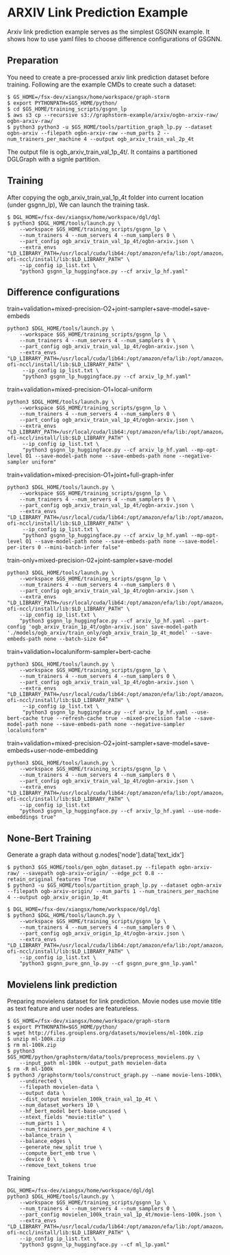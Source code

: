 # ARXIV Link Prediction Example
Arxiv link prediction example serves as the simplest GSGNN example. It shows how to use yaml files to choose difference configurations of GSGNN.

## Preparation
You need to create a pre-processed arxiv link prediction dataset before training. Following are the example CMDs to create such a dataset:

```
$ GS_HOME=/fsx-dev/xiangsx/home/workspace/graph-storm
$ export PYTHONPATH=$GS_HOME/python/
$ cd $GS_HOME/training_scripts/gsgnn_lp
$ aws s3 cp --recursive s3://graphstorm-example/arxiv/ogbn-arxiv-raw/ ogbn-arxiv-raw/
$ python3 python3 -u $GS_HOME/tools/partition_graph_lp.py --dataset ogbn-arxiv --filepath ogbn-arxiv-raw --num_parts 2 --num_trainers_per_machine 4 --output ogb_arxiv_train_val_2p_4t
```

The output file is ogb_arxiv_train_val_1p_4t/. It contains a partitioned DGLGraph with a signle partition.

## Training
After copying the ogb_arxiv_train_val_1p_4t folder into current location (under gsgnn_lp), We can launch the training task.

```
$ DGL_HOME=/fsx-dev/xiangsx/home/workspace/dgl/dgl
$ python3 $DGL_HOME/tools/launch.py \
    --workspace $GS_HOME/training_scripts/gsgnn_lp \
    --num_trainers 4 --num_servers 4 --num_samplers 0 \
    --part_config ogb_arxiv_train_val_1p_4t/ogbn-arxiv.json \
    --extra_envs "LD_LIBRARY_PATH=/usr/local/cuda/lib64:/opt/amazon/efa/lib:/opt/amazon/openmpi/lib:/home/deepspeed/aws-ofi-nccl/install/lib:$LD_LIBRARY_PATH" \
    --ip_config ip_list.txt \
    "python3 gsgnn_lp_huggingface.py --cf arxiv_lp_hf.yaml"
```

## Difference configurations
train+validation+mixed-precision-O2+joint-sampler+save-model+save-embeds
```
python3 $DGL_HOME/tools/launch.py \
    --workspace $GS_HOME/training_scripts/gsgnn_lp \
    --num_trainers 4 --num_servers 4 --num_samplers 0 \
    --part_config ogb_arxiv_train_val_1p_4t/ogbn-arxiv.json \
    --extra_envs "LD_LIBRARY_PATH=/usr/local/cuda/lib64:/opt/amazon/efa/lib:/opt/amazon/openmpi/lib:/home/deepspeed/aws-ofi-nccl/install/lib:$LD_LIBRARY_PATH" \
     --ip_config ip_list.txt \
     "python3 gsgnn_lp_huggingface.py --cf arxiv_lp_hf.yaml"
```

train+validation+mixed-precision-O1+local-uniform
```
python3 $DGL_HOME/tools/launch.py \
    --workspace $GS_HOME/training_scripts/gsgnn_lp \
    --num_trainers 4 --num_servers 4 --num_samplers 0 \
    --part_config ogb_arxiv_train_val_1p_4t/ogbn-arxiv.json \
    --extra_envs "LD_LIBRARY_PATH=/usr/local/cuda/lib64:/opt/amazon/efa/lib:/opt/amazon/openmpi/lib:/home/deepspeed/aws-ofi-nccl/install/lib:$LD_LIBRARY_PATH" \
     --ip_config ip_list.txt \
     "python3 gsgnn_lp_huggingface.py --cf arxiv_lp_hf.yaml --mp-opt-level O1 --save-model-path none --save-embeds-path none --negative-sampler uniform"
```

train+validation+mixed-precision-O1+joint+full-graph-infer
```
python3 $DGL_HOME/tools/launch.py \
    --workspace $GS_HOME/training_scripts/gsgnn_lp \
    --num_trainers 4 --num_servers 4 --num_samplers 0 \
    --part_config ogb_arxiv_train_val_1p_4t/ogbn-arxiv.json \
    --extra_envs "LD_LIBRARY_PATH=/usr/local/cuda/lib64:/opt/amazon/efa/lib:/opt/amazon/openmpi/lib:/home/deepspeed/aws-ofi-nccl/install/lib:$LD_LIBRARY_PATH" \
     --ip_config ip_list.txt \
     "python3 gsgnn_lp_huggingface.py --cf arxiv_lp_hf.yaml --mp-opt-level O1 --save-model-path none --save-embeds-path none --save-model-per-iters 0 --mini-batch-infer false"
```

train-only+mixed-precision-02+joint-sampler+save-model
```
python3 $DGL_HOME/tools/launch.py \
    --workspace $GS_HOME/training_scripts/gsgnn_lp \
    --num_trainers 4 --num_servers 4 --num_samplers 0 \
    --part_config ogb_arxiv_train_val_1p_4t/ogbn-arxiv.json \
    --extra_envs "LD_LIBRARY_PATH=/usr/local/cuda/lib64:/opt/amazon/efa/lib:/opt/amazon/openmpi/lib:/home/deepspeed/aws-ofi-nccl/install/lib:$LD_LIBRARY_PATH" \
    --ip_config ip_list.txt \
    "python3 gsgnn_lp_huggingface.py --cf arxiv_lp_hf.yaml --part-config 'ogb_arxiv_train_1p_4t/ogbn-arxiv.json' save-model-path './models/ogb_arxiv/train_only/ogb_arxiv_train_1p_4t_model' --save-embeds-path none --batch-size 64"
```

train+validation+localuniform-sampler+bert-cache
```
python3 $DGL_HOME/tools/launch.py \
    --workspace $GS_HOME/training_scripts/gsgnn_lp \
    --num_trainers 4 --num_servers 4 --num_samplers 0 \
    --part_config ogb_arxiv_train_val_1p_4t/ogbn-arxiv.json \
    --extra_envs "LD_LIBRARY_PATH=/usr/local/cuda/lib64:/opt/amazon/efa/lib:/opt/amazon/openmpi/lib:/home/deepspeed/aws-ofi-nccl/install/lib:$LD_LIBRARY_PATH" \
     --ip_config ip_list.txt \
     "python3 gsgnn_lp_huggingface.py --cf arxiv_lp_hf.yaml --use-bert-cache true --refresh-cache true --mixed-precision false --save-model-path none --save-embeds-path none --negative-sampler localuniform"
```

train+validation+mixed-precision-O2+joint-sampler+save-model+save-embeds+user-node-embedding
```
python3 $DGL_HOME/tools/launch.py \
    --workspace $GS_HOME/training_scripts/gsgnn_lp \
    --num_trainers 4 --num_servers 4 --num_samplers 0 \
    --part_config ogb_arxiv_train_val_1p_4t/ogbn-arxiv.json \
    --extra_envs "LD_LIBRARY_PATH=/usr/local/cuda/lib64:/opt/amazon/efa/lib:/opt/amazon/openmpi/lib:/home/deepspeed/aws-ofi-nccl/install/lib:$LD_LIBRARY_PATH" \
    --ip_config ip_list.txt
    "python3 gsgnn_lp_huggingface.py --cf arxiv_lp_hf.yaml --use-node-embeddings true"
```

## None-Bert Training
Generate a graph data without g.nodes['node'].data['text_idx']
```
$ python3 $GS_HOME/tools/gen_ogbn_dataset.py --filepath ogbn-arxiv-raw/ --savepath ogb-arxiv-origin/ --edge_pct 0.8 --retain_original_features True
$ python3 -u $GS_HOME/tools/partition_graph_lp.py --dataset ogbn-arxiv --filepath ogb-arxiv-origin/ --num_parts 1 --num_trainers_per_machine 4 --output ogb_arxiv_origin_1p_4t
```

```
$ DGL_HOME=/fsx-dev/xiangsx/home/workspace/dgl/dgl
$ python3 $DGL_HOME/tools/launch.py \
    --workspace $GS_HOME/training_scripts/gsgnn_lp \
    --num_trainers 4 --num_servers 4 --num_samplers 0 \
    --part_config ogb_arxiv_origin_1p_4t/ogbn-arxiv.json \
    --extra_envs "LD_LIBRARY_PATH=/usr/local/cuda/lib64:/opt/amazon/efa/lib:/opt/amazon/openmpi/lib:/home/deepspeed/aws-ofi-nccl/install/lib:$LD_LIBRARY_PATH" \
    --ip_config ip_list.txt \
    "python3 gsgnn_pure_gnn_lp.py --cf gsgnn_pure_gnn_lp.yaml"
```

## Movielens link prediction

Preparing movielens dataset for link prediction. Movie nodes use movie title as text feature and user nodes are featureless.
```
$ GS_HOME=/fsx-dev/xiangsx/home/workspace/graph-storm
$ export PYTHONPATH=$GS_HOME/python/
$ wget http://files.grouplens.org/datasets/movielens/ml-100k.zip
$ unzip ml-100k.zip
$ rm ml-100k.zip
$ python3 $GS_HOME/python/graphstorm/data/tools/preprocess_movielens.py \
    --input_path ml-100k --output_path movielen-data
$ rm -R ml-100k
$ python3 /graphstorm/tools/construct_graph.py --name movie-lens-100k\
	--undirected \
    --filepath movielen-data \
    --output data \
    --dist_output movielen_100k_train_val_1p_4t \
    --num_dataset_workers 10 \
    --hf_bert_model bert-base-uncased \
    --ntext_fields "movie:title" \
    --num_parts 1 \
    --num_trainers_per_machine 4 \
    --balance_train \
    --balance_edges \
    --generate_new_split true \
    --compute_bert_emb true \
    --device 0 \
    --remove_text_tokens true
```

Training
```
DGL_HOME=/fsx-dev/xiangsx/home/workspace/dgl/dgl
python3 $DGL_HOME/tools/launch.py \
    --workspace $GS_HOME/training_scripts/gsgnn_lp \
    --num_trainers 4 --num_servers 4 --num_samplers 0 \
    --part_config movielen_100k_train_val_1p_4t/movie-lens-100k.json \
    --extra_envs "LD_LIBRARY_PATH=/usr/local/cuda/lib64:/opt/amazon/efa/lib:/opt/amazon/openmpi/lib:/home/deepspeed/aws-ofi-nccl/install/lib:$LD_LIBRARY_PATH" \
    --ip_config ip_list.txt \
    "python3 gsgnn_lp_huggingface.py --cf ml_lp.yaml"
```
